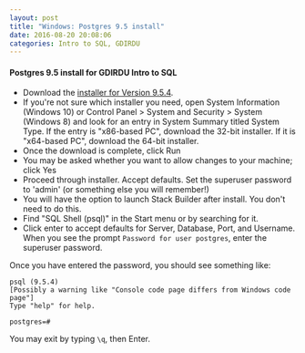 ```yaml
---
layout: post
title: "Windows: Postgres 9.5 install"
date: 2016-08-20 20:08:06
categories: Intro to SQL, GDIRDU
---
```


#### Postgres 9.5 install for GDIRDU Intro to SQL

* Download the [installer for Version 9.5.4](http://www.enterprisedb.com/products-services-training/pgdownload#windows).
* If you're not sure which installer you need, open System Information (Windows 10) or Control Panel > System and Security > System (Windows 8) and look for an entry in System Summary titled System Type. If the entry is "x86-based PC", download the 32-bit installer. If it is "x64-based PC", download the 64-bit installer. 
* Once the download is complete, click Run
* You may be asked whether you want to allow changes to your machine; click Yes
* Proceed through installer. Accept defaults. Set the superuser password to 'admin' (or something else you will remember!) 
* You will have the option to launch Stack Builder after install. You don't need to do this.
* Find "SQL Shell (psql)" in the Start menu or by searching for it.
* Click enter to accept defaults for Server, Database, Port, and Username. When you see the prompt `Password for user postgres`, enter the superuser password.

Once you have entered the password, you should see something like:

    psql (9.5.4)
    [Possibly a warning like "Console code page differs from Windows code page"]
    Type "help" for help. 
    
    postgres=#

You may exit by typing `\q`, then Enter.
